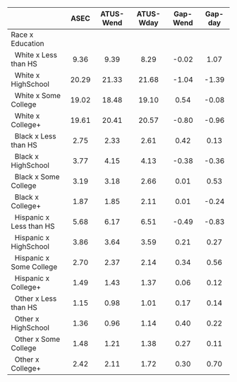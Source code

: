 
|                      |         ASEC |    ATUS-Wend |    ATUS-Wday |     Gap-Wend |      Gap-day |
| -------------------- | :----------: | :----------: | :----------: | :----------: | :----------: |
| Race x Education     |              |              |              |              |              |
| &nbsp;&nbsp;White x Less than HS |         9.36 |         9.39 |         8.29 |        -0.02 |         1.07 |
| &nbsp;&nbsp;White x HighSchool |        20.29 |        21.33 |        21.68 |        -1.04 |        -1.39 |
| &nbsp;&nbsp;White x Some College |        19.02 |        18.48 |        19.10 |         0.54 |        -0.08 |
| &nbsp;&nbsp;White x College+ |        19.61 |        20.41 |        20.57 |        -0.80 |        -0.96 |
| &nbsp;&nbsp;Black x Less than HS |         2.75 |         2.33 |         2.61 |         0.42 |         0.13 |
| &nbsp;&nbsp;Black x HighSchool |         3.77 |         4.15 |         4.13 |        -0.38 |        -0.36 |
| &nbsp;&nbsp;Black x Some College |         3.19 |         3.18 |         2.66 |         0.01 |         0.53 |
| &nbsp;&nbsp;Black x College+ |         1.87 |         1.85 |         2.11 |         0.01 |        -0.24 |
| &nbsp;&nbsp;Hispanic x Less than HS |         5.68 |         6.17 |         6.51 |        -0.49 |        -0.83 |
| &nbsp;&nbsp;Hispanic x HighSchool |         3.86 |         3.64 |         3.59 |         0.21 |         0.27 |
| &nbsp;&nbsp;Hispanic x Some College |         2.70 |         2.37 |         2.14 |         0.34 |         0.56 |
| &nbsp;&nbsp;Hispanic x College+ |         1.49 |         1.43 |         1.37 |         0.06 |         0.12 |
| &nbsp;&nbsp;Other x Less than HS |         1.15 |         0.98 |         1.01 |         0.17 |         0.14 |
| &nbsp;&nbsp;Other x HighSchool |         1.36 |         0.96 |         1.14 |         0.40 |         0.22 |
| &nbsp;&nbsp;Other x Some College |         1.48 |         1.21 |         1.38 |         0.27 |         0.11 |
| &nbsp;&nbsp;Other x College+ |         2.42 |         2.11 |         1.72 |         0.30 |         0.70 |

